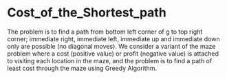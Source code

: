 # Cost_of_the_Shortest_path
The problem is to find a path from bottom left corner of g to top right corner; immediate right, immediate left, immediate up and immediate down only are possible (no diagonal moves). We consider a variant of the maze problem where a cost (positive value) or profit (negative value) is attached to visiting each location in the maze, and the problem is to find a path of least cost through the maze using Greedy Algorithm.
